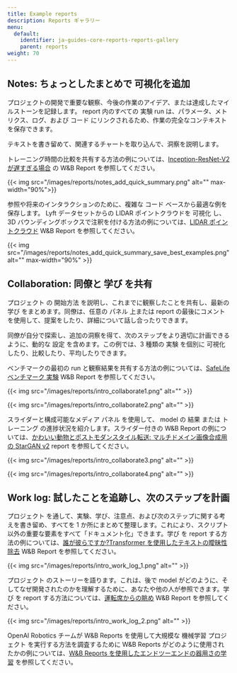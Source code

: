 ```yaml
---
title: Example reports
description: Reports ギャラリー
menu:
  default:
    identifier: ja-guides-core-reports-reports-gallery
    parent: reports
weight: 70
---
```


## Notes: ちょっとしたまとめで 可視化を追加

プロジェクトの開発で重要な観察、今後の作業のアイデア、または達成したマイルストーンを記録します。 report 内のすべての 実験 run は、パラメータ、メトリクス、ログ、および コード にリンクされるため、作業の完全なコンテキストを保存できます。

テキストを書き留めて、関連するチャートを取り込んで、洞察を説明します。

トレーニング時間の比較を共有する方法の例については、[Inception-ResNet-V2 が遅すぎる場合](https://wandb.ai/stacey/estuary/reports/When-Inception-ResNet-V2-is-too-slow--Vmlldzo3MDcxMA) の W&B Report を参照してください。

{{< img src="/images/reports/notes_add_quick_summary.png" alt="" max-width="90%">}}

参照や将来のインタラクションのために、複雑な コード ベースから最適な例を保存します。 Lyft データセットからの LIDAR ポイントクラウドを 可視化 し、3D バウンディングボックスで注釈を付ける方法の例については、[LIDAR ポイントクラウド](https://wandb.ai/stacey/lyft/reports/LIDAR-Point-Clouds-of-Driving-Scenes--Vmlldzo2MzA5Mg) W&B Report を参照してください。

{{< img src="/images/reports/notes_add_quick_summary_save_best_examples.png" alt="" max-width="90%" >}}

## Collaboration: 同僚と 学び を共有

プロジェクト の 開始方法 を説明し、これまでに観察したことを共有し、最新の 学び をまとめます。同僚は、任意の パネル 上または report の最後にコメントを使用して、提案をしたり、詳細について話し合ったりできます。

同僚が自分で探索し、追加の洞察を得て、次のステップをより適切に計画できるように、動的な 設定 を含めます。この例では、3 種類の 実験 を個別に 可視化 したり、比較したり、平均したりできます。

ベンチマークの最初の run と観察結果を共有する方法の例については、[SafeLife ベンチマーク 実験](https://wandb.ai/stacey/saferlife/reports/SafeLife-Benchmark-Experiments--Vmlldzo0NjE4MzM) W&B Report を参照してください。

{{< img src="/images/reports/intro_collaborate1.png" alt="" >}}

{{< img src="/images/reports/intro_collaborate2.png" alt="" >}}

スライダーと構成可能なメディア パネル を使用して、 model の 結果 または トレーニング の進捗状況を紹介します。スライダー付きの W&B Report の例については、[かわいい動物とポストモダンスタイル転送: マルチドメイン画像合成用の StarGAN v2](https://wandb.ai/stacey/stargan/reports/Cute-Animals-and-Post-Modern-Style-Transfer-StarGAN-v2-for-Multi-Domain-Image-Synthesis---VmlldzoxNzcwODQ) report を参照してください。

{{< img src="/images/reports/intro_collaborate3.png" alt="" >}}

{{< img src="/images/reports/intro_collaborate4.png" alt="" >}}

## Work log: 試したことを追跡し、次のステップを計画

プロジェクト を通して、実験、学び、注意点、および次のステップに関する考えを書き留め、すべてを 1 か所にまとめて整理します。これにより、スクリプト 以外の重要な要素をすべて「ドキュメント化」できます。学び を report する方法の例については、[誰が彼らですか?Transformer を使用したテキストの曖昧性除去](https://wandb.ai/stacey/winograd/reports/Who-is-Them-Text-Disambiguation-with-Transformers--VmlldzoxMDU1NTc) W&B Report を参照してください。

{{< img src="/images/reports/intro_work_log_1.png" alt="" >}}

プロジェクト のストーリーを語ります。これは、後で model がどのように、そしてなぜ開発されたのかを理解するために、あなたや他の人が参照できます。学び を report する方法については、[運転席からの眺め](https://wandb.ai/stacey/deep-drive/reports/The-View-from-the-Driver-s-Seat--Vmlldzo1MTg5NQ) W&B Report を参照してください。

{{< img src="/images/reports/intro_work_log_2.png" alt="" >}}

OpenAI Robotics チームが W&B Reports を使用して大規模な 機械学習 プロジェクト を実行する方法を調査するために W&B Reports がどのように使用されたかの例については、[W&B Reports を使用したエンドツーエンドの器用さの学習](https://bit.ly/wandb-learning-dexterity) を参照してください。

